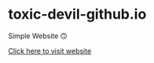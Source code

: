 # toxic-devil-github.io
Simple Website 🙃

[Click here to visit website](https://toxic-devil.github.io)
